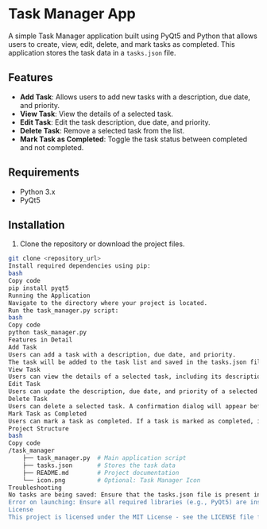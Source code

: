 # Task Manager App

A simple Task Manager application built using PyQt5 and Python that allows users to create, view, edit, delete, and mark tasks as completed. This application stores the task data in a `tasks.json` file.

## Features

- **Add Task**: Allows users to add new tasks with a description, due date, and priority.
- **View Task**: View the details of a selected task.
- **Edit Task**: Edit the task description, due date, and priority.
- **Delete Task**: Remove a selected task from the list.
- **Mark Task as Completed**: Toggle the task status between completed and not completed.

## Requirements

- Python 3.x
- PyQt5

## Installation

1. Clone the repository or download the project files.

```bash
git clone <repository_url>
Install required dependencies using pip:
bash
Copy code
pip install pyqt5
Running the Application
Navigate to the directory where your project is located.
Run the task_manager.py script:
bash
Copy code
python task_manager.py
Features in Detail
Add Task
Users can add a task with a description, due date, and priority.
The task will be added to the task list and saved in the tasks.json file.
View Task
Users can view the details of a selected task, including its description, due date, priority, and completion status.
Edit Task
Users can update the description, due date, and priority of a selected task.
Delete Task
Users can delete a selected task. A confirmation dialog will appear before the task is permanently deleted.
Mark Task as Completed
Users can mark a task as completed. If a task is marked as completed, its status will be updated accordingly.
Project Structure
bash
Copy code
/task_manager
    ├── task_manager.py  # Main application script
    ├── tasks.json       # Stores the task data
    ├── README.md        # Project documentation
    └── icon.png         # Optional: Task Manager Icon
Troubleshooting
No tasks are being saved: Ensure that the tasks.json file is present in the project directory. If it's missing, the program will attempt to create one automatically when launched.
Error on launching: Ensure all required libraries (e.g., PyQt5) are installed.
License
This project is licensed under the MIT License - see the LICENSE file for details.
